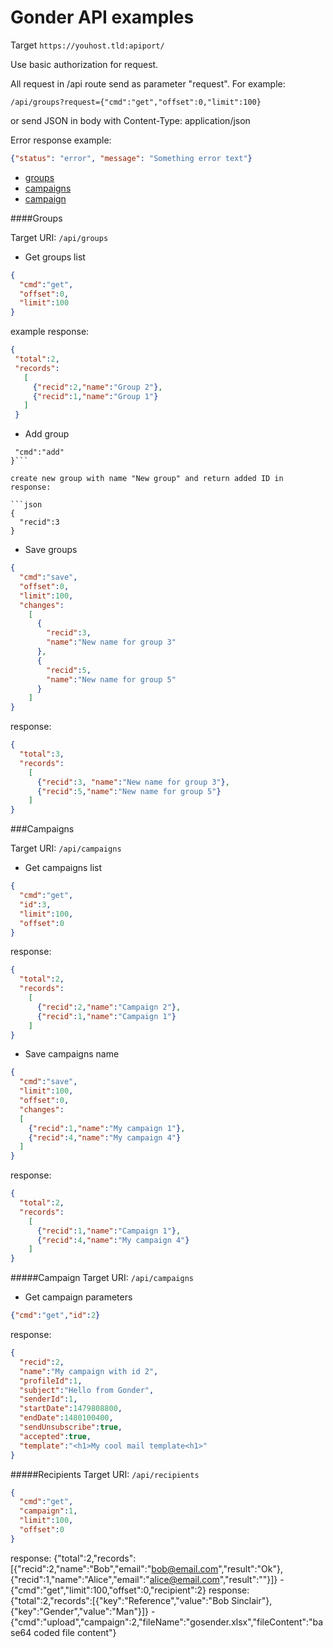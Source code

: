 
Gonder API examples
==

Target ```https://youhost.tld:apiport/```

Use basic authorization for request.

All request in /api route send as parameter "request". For example:

```/api/groups?request={"cmd":"get","offset":0,"limit":100}```

or send JSON in body with Content-Type: application/json

Error response example:
```json
{"status": "error", "message": "Something error text"}
``` 

- [groups](#Groups)
- [campaigns](#Campaigns)
- [campaign](#Campaign)


####Groups

Target URI: ```/api/groups```

- Get groups list
```json
{
  "cmd":"get",
  "offset":0,
  "limit":100
}
```
 example response:
```json 
{
 "total":2,
 "records":
   [
     {"recid":2,"name":"Group 2"},
     {"recid":1,"name":"Group 1"}
   ]
 }
```
- Add group

```json{
 "cmd":"add"
}```

create new group with name "New group" and return added ID in response:

```json
{
  "recid":3
}
```
	
- Save groups	
	 
```json
{
  "cmd":"save",
  "offset":0,
  "limit":100,
  "changes":
    [
      {
        "recid":3,
        "name":"New name for group 3"
      },
      {
        "recid":5,
        "name":"New name for group 5"
      }
    ]
}
```

response:

```json
{
  "total":3,
  "records":
    [
      {"recid":3, "name":"New name for group 3"},
      {"recid":5,"name":"New name for group 5"}
    ]
}
```

###Campaigns

Target URI: ```/api/campaigns```

- Get campaigns list
```json
{
  "cmd":"get",
  "id":3,
  "limit":100,
  "offset":0
}
```
response:
```json
{
  "total":2,
  "records":
    [
      {"recid":2,"name":"Campaign 2"},
      {"recid":1,"name":"Campaign 1"}
    ]
}
```
- Save campaigns name
```json
{
  "cmd":"save",
  "limit":100,
  "offset":0,
  "changes":
  [
    {"recid":1,"name":"My campaign 1"},
    {"recid":4,"name":"My campaign 4"}
  ]
}
```
response:
```json
{
  "total":2,
  "records":
    [
      {"recid":1,"name":"Campaign 1"},
      {"recid":4,"name":"My campaign 4"}
    ]
}
```

#####Campaign
Target URI: ```/api/campaigns```
- Get campaign parameters
```json
{"cmd":"get","id":2}
```
response: 
```json
{
  "recid":2,
  "name":"My campaign with id 2",
  "profileId":1,
  "subject":"Hello from Gonder",
  "senderId":1,
  "startDate":1479808800,
  "endDate":1480100400,
  "sendUnsubscribe":true,
  "accepted":true,
  "template":"<h1>My cool mail template<h1>"
}
```
    
#####Recipients
Target URI: ```/api/recipients```
```json
{
  "cmd":"get",
  "campaign":1,
  "limit":100,
  "offset":0
}
```
   response:
    {"total":2,"records":[{"recid":2,"name":"Bob","email":"bob@email.com","result":"Ok"},{"recid":1,"name":"Alice","email":"alice@email.com","result":""}]}
    - {"cmd":"get","limit":100,"offset":0,"recipient":2}
    response: 
     {"total":2,"records":[{"key":"Reference","value":"Bob Sinclair"}, {"key":"Gender","value":"Man"}]}
    - {"cmd":"upload","campaign":2,"fileName":"gosender.xlsx","fileContent":"base64 coded file content"}
